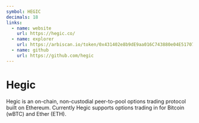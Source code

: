 ```yaml
---
symbol: HEGIC
decimals: 18
links:
  - name: website
    url: https://hegic.co/
  - name: explorer
    url: https://arbiscan.io/token/0x431402e8b9dE9aa016C743880e04E517074D8cEC
  - name: github
    url: https://github.com/hegic
---
```


# Hegic

Hegic is an on-chain, non-custodial peer-to-pool options trading protocol built on Ethereum. Currently Hegic supports options trading in for Bitcoin (wBTC) and Ether (ETH).
